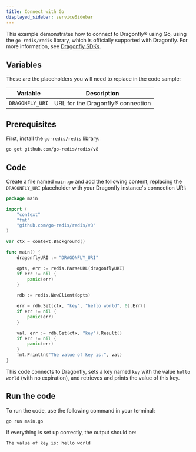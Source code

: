```yaml
---
title: Connect with Go
displayed_sidebar: serviceSidebar
---
```


This example demonstrates how to connect to Dragonfly® using Go, using
the `go-redis/redis` library, which is officially supported with
Dragonfly. For more information, see [Dragonfly
SDKs](https://www.dragonflydb.io/docs/development/sdks).

## Variables

These are the placeholders you will need to replace in the code sample:

| Variable        | Description                       |
| --------------- | --------------------------------- |
| `DRAGONFLY_URI` | URL for the Dragonfly® connection |

## Prerequisites

First, install the `go-redis/redis` library:

```
go get github.com/go-redis/redis/v8
```

## Code

Create a file named `main.go` and add the following content,
replacing the `DRAGONFLY_URI` placeholder with your Dragonfly
instance's connection URI:

```go
package main

import (
    "context"
    "fmt"
    "github.com/go-redis/redis/v8"
)

var ctx = context.Background()

func main() {
    dragonflyURI := "DRAGONFLY_URI"

    opts, err := redis.ParseURL(dragonflyURI)
    if err != nil {
        panic(err)
    }

    rdb := redis.NewClient(opts)

    err = rdb.Set(ctx, "key", "hello world", 0).Err()
    if err != nil {
        panic(err)
    }

    val, err := rdb.Get(ctx, "key").Result()
    if err != nil {
        panic(err)
    }
    fmt.Println("The value of key is:", val)
}
```

This code connects to Dragonfly, sets a key named `key` with the value
`hello world` (with no expiration), and retrieves and prints the
value of this key.

## Run the code

To run the code, use the following command in your terminal:

```
go run main.go
```

If everything is set up correctly, the output should be:

```
The value of key is: hello world
```
